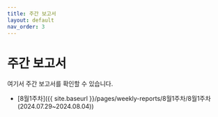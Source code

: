```yaml
---
title: 주간 보고서
layout: default
nav_order: 3
---
```


# 주간 보고서

여기서 주간 보고서를 확인할 수 있습니다.

- [8월1주차]({{ site.baseurl }}/pages/weekly-reports/8월1주차/8월1주차(2024.07.29~2024.08.04))

